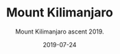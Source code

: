 ---
title: Mount Kilimanjaro
subtitle: Mount Kilimanjaro ascent 2019.
summary: Mount Kilimanjaro, Tanzania ascent 2019 +5895m altitude.
date: 2019-07-24
cardimage: kilimanjaro.jpg
featureimage: kilimanjaro.jpg
authors:
  - Djordje: author.png
toc: false
---